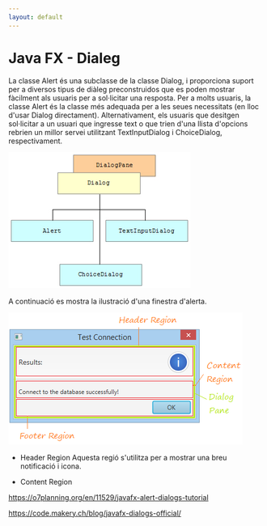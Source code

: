 ```yaml
---
layout: default
---
```


# Java FX - Dialeg

La classe Alert és una subclasse de la classe Dialog, i proporciona suport per a diversos tipus de diàleg preconstruidos que es poden mostrar fàcilment als usuaris per a sol·licitar una resposta.
Per a molts usuaris, la classe Alert és la classe més adequada per a les seues necessitats (en lloc d'usar Dialog directament). 
Alternativament, els usuaris que desitgen sol·licitar a un usuari que ingresse text o que trien d'una llista d'opcions rebrien un millor servei utilitzant TextInputDialog i ChoiceDialog, respectivament.

![dialegs](./images/dialeg1.jpeg)

A continuació es mostra la ilustració d'una finestra d'alerta.

![dialegs](./images/dialeg2.png)

- Header Region
Aquesta regió s'utilitza per a mostrar una breu notificació i icona.

- Content Region

https://o7planning.org/en/11529/javafx-alert-dialogs-tutorial

https://code.makery.ch/blog/javafx-dialogs-official/


